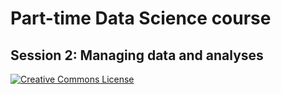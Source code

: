 # Part-time Data Science course
## Session 2: Managing data and analyses

[![Creative Commons License](https://i.creativecommons.org/l/by/4.0/80x15.png)](http://creativecommons.org/licenses/by/4.0/)

